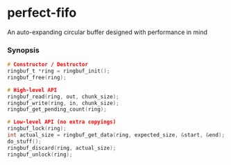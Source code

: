 perfect-fifo
====================

An auto-expanding circular buffer designed with performance in mind

### Synopsis

```c
# Constructor / Destructor
ringbuf_t *ring = ringbuf_init();
ringbuf_free(ring);

# High-level API
ringbuf_read(ring, out, chunk_size);
ringbuf_write(ring, in, chunk_size);
ringbuf_get_pending_count(ring);

# Low-level API (no extra copyings)
ringbuf_lock(ring);
int actual_size = ringbuf_get_data(ring, expected_size, &start, &end); // mem=O(1), cpu=O(1)
do_stuff();
ringbuf_discard(ring, actual_size);
ringbuf_unlock(ring);
```
